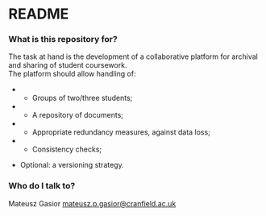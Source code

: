 # README #

### What is this repository for? ###

The task at hand is the development of a collaborative platform for archival and sharing of student coursework.  
The platform should allow handling of:
* - Groups of two/three students;  
* - A repository of documents;  
* - Appropriate redundancy measures, against data loss;  
* - Consistency checks;  
- Optional: a versioning strategy.


### Who do I talk to? ###

Mateusz Gasior [mateusz.p.gasior@cranfield.ac.uk](mateusz.p.gasior@cranfield.ac.uk)